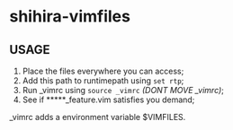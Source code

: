 shihira-vimfiles
==========================

USAGE
-----------

1. Place the files everywhere you can access;
2. Add this path to runtimepath using `set rtp`;
3. Run _vimrc using `source _vimrc` *(DONT MOVE _vimrc)*;
4. See if *****_feature.vim satisfies you demand;

_vimrc adds a environment variable $VIMFILES.